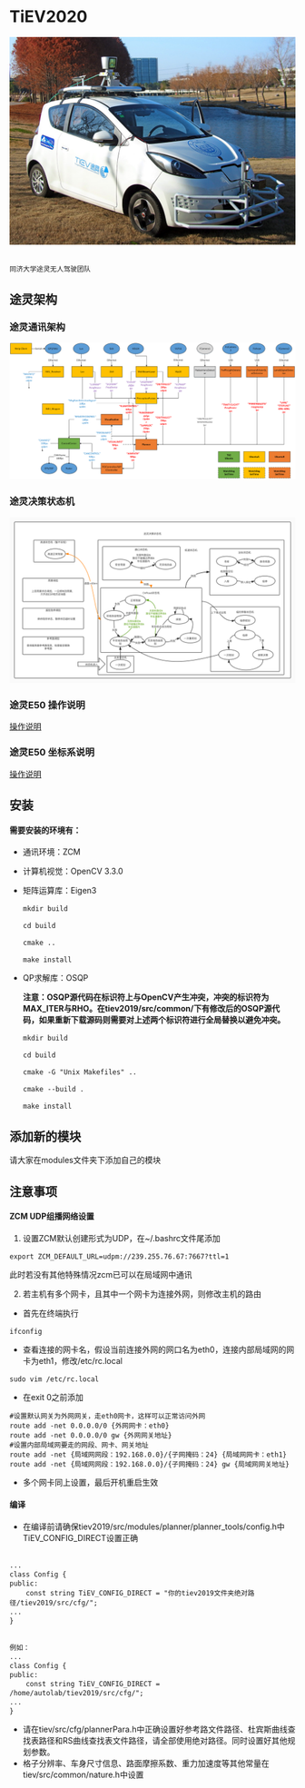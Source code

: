 # TiEV2020

![image alt text](docs/pics/TiEVcar.jpg)

```

同济大学途灵无人驾驶团队

```

## 途灵架构

### 途灵通讯架构
![image alt text](docs/pics/2020TiEV_data_flow.png)

### 途灵决策状态机
![image alt text](docs/pics/TiEV2020_HFSM.png)

### 途灵E50 操作说明
[操作说明](docs/TiEV_E50操作说明.md)

### 途灵E50 坐标系说明
[操作说明](docs/TiEV_E50坐标系说明.md)


## 安装

#### 需要安装的环境有：

* 通讯环境：ZCM

* 计算机视觉：OpenCV 3.3.0

* 矩阵运算库：Eigen3

  ```
  mkdir build
  ```

  ```
  cd build
  ```

  ```
  cmake ..
  ```

  ```
  make install
  ```

* QP求解库：OSQP

  **注意：OSQP源代码在标识符上与OpenCV产生冲突，冲突的标识符为MAX_ITER与RHO。在tiev2019/src/common/下有修改后的OSQP源代码，如果重新下载源码则需要对上述两个标识符进行全局替换以避免冲突。**

  ```
  mkdir build
  ```

  ```
  cd build
  ```

  ```
  cmake -G "Unix Makefiles" ..
  ```

  ```
  cmake --build .
  ```

  ```
  make install
  ```

  

## 添加新的模块

请大家在modules文件夹下添加自己的模块

## 注意事项

#### ZCM UDP组播网络设置

1. 设置ZCM默认创建形式为UDP，在~/.bashrc文件尾添加

```
export ZCM_DEFAULT_URL=udpm://239.255.76.67:7667?ttl=1
```

此时若没有其他特殊情况zcm已可以在局域网中通讯

2. 若主机有多个网卡，且其中一个网卡为连接外网，则修改主机的路由

* 首先在终端执行

```
ifconfig
```

* 查看连接的网卡名，假设当前连接外网的网口名为eth0，连接内部局域网的网卡为eth1，修改/etc/rc.local

```
sudo vim /etc/rc.local
```

* 在exit 0之前添加

```
#设置默认网关为外网网关，走eth0网卡，这样可以正常访问外网
route add -net 0.0.0.0/0 {外网网卡：eth0}
route add -net 0.0.0.0/0 gw {外网网关地址}
#设置内部局域网要走的网段、网卡、网关地址
route add -net {局域网网段：192.168.0.0}/{子网掩码：24} {局域网网卡：eth1}
route add -net {局域网网段：192.168.0.0}/{子网掩码：24} gw {局域网网关地址}
```

* 多个网卡同上设置，最后开机重启生效

#### 编译

* 在编译前请确保tiev2019/src/modules/planner/planner_tools/config.h中TiEV_CONFIG_DIRECT设置正确
```

...
class Config {
public:
	const string TiEV_CONFIG_DIRECT = "你的tiev2019文件夹绝对路径/tiev2019/src/cfg/";
...
}

```

```

例如：
...
class Config {
public:
	const string TiEV_CONFIG_DIRECT = /home/autolab/tiev2019/src/cfg/";
...
}

```

* 请在tiev/src/cfg/plannerPara.h中正确设置好参考路文件路径、杜宾斯曲线查找表路径和RS曲线查找表文件路径，请全部使用绝对路径。同时设置好其他规划参数。
* 格子分辨率、车身尺寸信息、路面摩擦系数、重力加速度等其他常量在tiev/src/common/nature.h中设置
